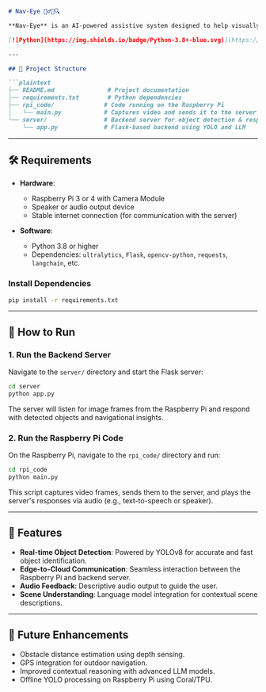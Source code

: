 ```markdown
# Nav-Eye 🚶‍♂️🦯🔍

**Nav-Eye** is an AI-powered assistive system designed to help visually impaired individuals navigate their surroundings. It uses a Raspberry Pi-based edge device to capture real-time video, which is sent to a backend server for object detection and scene understanding. The results are conveyed to the user via audio feedback.

[![Python](https://img.shields.io/badge/Python-3.8+-blue.svg)](https://www.python.org/) [![License](https://img.shields.io/badge/License-MIT-green.svg)](LICENSE) [![YOLO](https://img.shields.io/badge/YOLO-v8-orange.svg)](https://github.com/ultralytics/ultralytics)

---

## 📁 Project Structure

```plaintext
├── README.md               # Project documentation
├── requirements.txt        # Python dependencies
├── rpi_code/              # Code running on the Raspberry Pi
│   └── main.py            # Captures video and sends it to the server
└── server/                # Backend server for object detection & response
    └── app.py             # Flask-based backend using YOLO and LLM
```

---

## 🛠️ Requirements

- **Hardware**:
  - Raspberry Pi 3 or 4 with Camera Module
  - Speaker or audio output device
  - Stable internet connection (for communication with the server)

- **Software**:
  - Python 3.8 or higher
  - Dependencies: `ultralytics`, `Flask`, `opencv-python`, `requests`, `langchain`, etc.

### Install Dependencies

```bash
pip install -r requirements.txt
```

---

## 🚀 How to Run

### 1. Run the Backend Server

Navigate to the `server/` directory and start the Flask server:

```bash
cd server
python app.py
```

The server will listen for image frames from the Raspberry Pi and respond with detected objects and navigational insights.

### 2. Run the Raspberry Pi Code

On the Raspberry Pi, navigate to the `rpi_code/` directory and run:

```bash
cd rpi_code
python main.py
```

This script captures video frames, sends them to the server, and plays the server's responses via audio (e.g., text-to-speech or speaker).

---

## 🧠 Features

- **Real-time Object Detection**: Powered by YOLOv8 for accurate and fast object identification.
- **Edge-to-Cloud Communication**: Seamless interaction between the Raspberry Pi and backend server.
- **Audio Feedback**: Descriptive audio output to guide the user.
- **Scene Understanding**: Language model integration for contextual scene descriptions.

---

## 📌 Future Enhancements

- Obstacle distance estimation using depth sensing.
- GPS integration for outdoor navigation.
- Improved contextual reasoning with advanced LLM models.
- Offline YOLO processing on Raspberry Pi using Coral/TPU.



